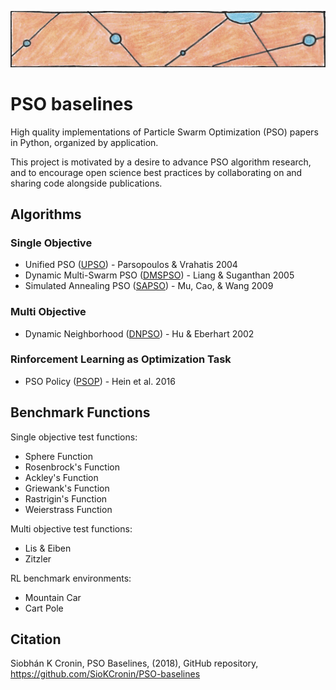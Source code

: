 ![particles](https://github.com/SioKCronin/PSO-baselines/blob/master/common/media/particles.png)

# PSO baselines

High quality implementations of Particle Swarm Optimization (PSO) papers in Python, organized by application. 

This project is motivated by a desire to advance PSO algorithm research, and to encourage open science best practices by collaborating on and sharing code alongside publications. 

## Algorithms
### Single Objective 

* Unified PSO ([UPSO](https://github.com/SioKCronin/PSO-baselines/tree/master/upso)) - Parsopoulos &  Vrahatis 2004
* Dynamic Multi-Swarm PSO ([DMSPSO](https://github.com/SioKCronin/PSO-baselines/tree/master/dmspso)) - Liang & Suganthan 2005
* Simulated Annealing PSO ([SAPSO](https://github.com/SioKCronin/PSO-baselines/tree/master/sapso)) - Mu, Cao, & Wang 2009

### Multi Objective

* Dynamic Neighborhood ([DNPSO](https://github.com/SioKCronin/PSO-baselines/tree/master/dnpso)) - Hu & Eberhart 2002

### Rinforcement Learning as Optimization Task

* PSO Policy ([PSOP](https://github.com/SioKCronin/PSO-papers/tree/master/psop)) - Hein et al. 2016

## Benchmark Functions

Single objective test functions:
* Sphere Function
* Rosenbrock's Function
* Ackley's Function
* Griewank's Function
* Rastrigin's Function
* Weierstrass Function

Multi objective test functions:
* Lis & Eiben
* Zitzler

RL benchmark environments:
* Mountain Car
* Cart Pole

## Citation

Siobhán K Cronin, PSO Baselines, (2018), GitHub repository, https://github.com/SioKCronin/PSO-baselines
